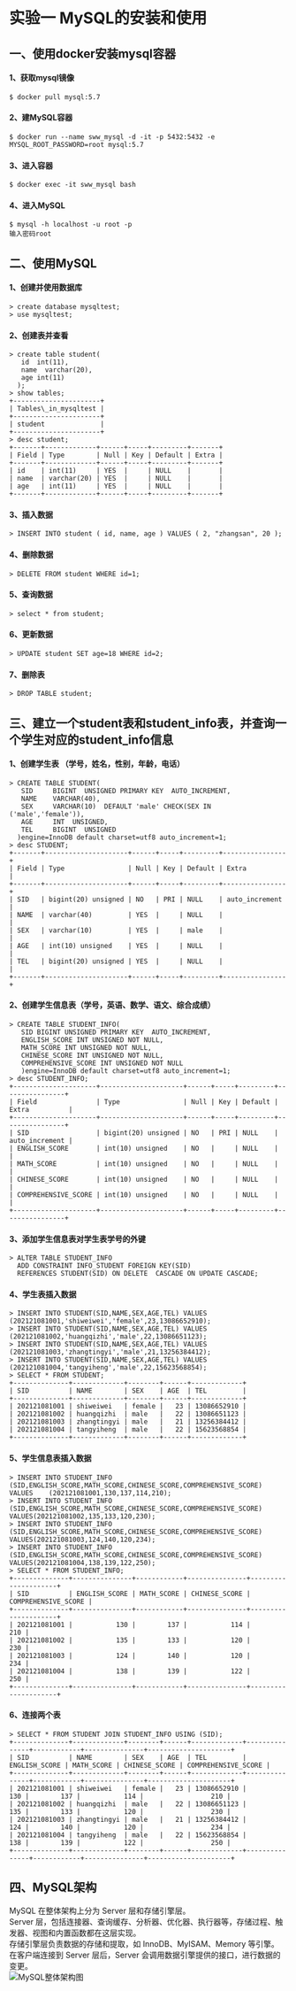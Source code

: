 # 实验一 MySQL的安装和使用

## 一、使用docker安装mysql容器
#### 1、获取mysql镜像
    $ docker pull mysql:5.7
#### 2、建MySQL容器
    $ docker run --name sww_mysql -d -it -p 5432:5432 -e MYSQL_ROOT_PASSWORD=root mysql:5.7
#### 3、进入容器
    $ docker exec -it sww_mysql bash
#### 4、进入MySQL
    $ mysql -h localhost -u root -p
    输入密码root

## 二、使用MySQL
#### 1、创建并使用数据库
    > create database mysqltest;      
    > use mysqltest;
#### 2、创建表并查看

    > create table student(  
       id  int(11),  
       name  varchar(20),   
       age int(11)  
      );  
    > show tables;  
    +----------------------+  
    | Tables\_in_mysqltest |  
    +----------------------+  
    | student              |  
    +----------------------+  
    > desc student;   
    +-------+-------------+------+-----+---------+-------+  
    | Field | Type        | Null | Key | Default | Extra |  
    +-------+-------------+------+-----+---------+-------+  
    | id    | int(11)     | YES  |     | NULL    |       |  
    | name  | varchar(20) | YES  |     | NULL    |       |  
    | age   | int(11)     | YES  |     | NULL    |       |  
    +-------+-------------+------+-----+---------+-------+  
#### 3、插入数据
    > INSERT INTO student ( id, name, age ) VALUES ( 2, "zhangsan", 20 );
#### 4、删除数据
    > DELETE FROM student WHERE id=1;
#### 5、查询数据
    > select * from student;
#### 6、更新数据
    > UPDATE student SET age=18 WHERE id=2;
#### 7、删除表
    > DROP TABLE student;

## 三、建立一个student表和student_info表，并查询一个学生对应的student_info信息
#### 1、创建学生表 （学号，姓名，性别，年龄，电话）
    > CREATE TABLE STUDENT(  
       SID     BIGINT  UNSIGNED PRIMARY KEY  AUTO_INCREMENT,  
       NAME    VARCHAR(40),  
       SEX     VARCHAR(10)  DEFAULT 'male' CHECK(SEX IN ('male','female')),  
       AGE     INT  UNSIGNED,  
       TEL     BIGINT  UNSIGNED  
      )engine=InnoDB default charset=utf8 auto_increment=1;  
    > desc STUDENT;   
    +-------+---------------------+------+-----+---------+----------------+  
    | Field | Type                | Null | Key | Default | Extra          |  
    +-------+---------------------+------+-----+---------+----------------+  
    | SID   | bigint(20) unsigned | NO   | PRI | NULL    | auto_increment |  
    | NAME  | varchar(40)         | YES  |     | NULL    |                |  
    | SEX   | varchar(10)         | YES  |     | male    |                |  
    | AGE   | int(10) unsigned    | YES  |     | NULL    |                |  
    | TEL   | bigint(20) unsigned | YES  |     | NULL    |                |  
    +-------+---------------------+------+-----+---------+----------------+  
#### 2、创建学生信息表（学号，英语、数学、语文、综合成绩）
    > CREATE TABLE STUDENT_INFO(  
       SID BIGINT UNSIGNED PRIMARY KEY  AUTO_INCREMENT,  
       ENGLISH_SCORE INT UNSIGNED NOT NULL,  
       MATH_SCORE INT UNSIGNED NOT NULL,  
       CHINESE_SCORE INT UNSIGNED NOT NULL,  
       COMPREHENSIVE_SCORE INT UNSIGNED NOT NULL  
       )engine=InnoDB default charset=utf8 auto_increment=1;  
    > desc STUDENT_INFO;  
    +---------------------+---------------------+------+-----+---------+----------------+  
    | Field               | Type                | Null | Key | Default | Extra          |  
    +---------------------+---------------------+------+-----+---------+----------------+   
    | SID                 | bigint(20) unsigned | NO   | PRI | NULL    | auto_increment |  
    | ENGLISH_SCORE       | int(10) unsigned    | NO   |     | NULL    |                |  
    | MATH_SCORE          | int(10) unsigned    | NO   |     | NULL    |                |  
    | CHINESE_SCORE       | int(10) unsigned    | NO   |     | NULL    |                |  
    | COMPREHENSIVE_SCORE | int(10) unsigned    | NO   |     | NULL    |                |  
    +---------------------+---------------------+------+-----+---------+----------------+  
#### 3、添加学生信息表对学生表学号的外键
    > ALTER TABLE STUDENT_INFO  
      ADD CONSTRAINT INFO_STUDENT FOREIGN KEY(SID)  
      REFERENCES STUDENT(SID) ON DELETE  CASCADE ON UPDATE CASCADE;  
#### 4、学生表插入数据
    > INSERT INTO STUDENT(SID,NAME,SEX,AGE,TEL) VALUES (202121081001,'shiweiwei','female',23,13086652910);  
    > INSERT INTO STUDENT(SID,NAME,SEX,AGE,TEL) VALUES (202121081002,'huangqizhi','male',22,13086651123);  
    > INSERT INTO STUDENT(SID,NAME,SEX,AGE,TEL) VALUES (202121081003,'zhangtingyi','male',21,13256384412);  
    > INSERT INTO STUDENT(SID,NAME,SEX,AGE,TEL) VALUES (202121081004,'tangyiheng','male',22,15623568854);   
    > SELECT * FROM STUDENT;  
    +--------------+-------------+--------+------+-------------+  
    | SID          | NAME        | SEX    | AGE  | TEL         |  
    +--------------+-------------+--------+------+-------------+  
    | 202121081001 | shiweiwei   | female |   23 | 13086652910 |  
    | 202121081002 | huangqizhi  | male   |   22 | 13086651123 |  
    | 202121081003 | zhangtingyi | male   |   21 | 13256384412 |  
    | 202121081004 | tangyiheng  | male   |   22 | 15623568854 |  
    +--------------+-------------+--------+------+-------------+  
#### 5、学生信息表插入数据
    > INSERT INTO STUDENT_INFO (SID,ENGLISH_SCORE,MATH_SCORE,CHINESE_SCORE,COMPREHENSIVE_SCORE) VALUES    (202121081001,130,137,114,210);  
    > INSERT INTO STUDENT_INFO (SID,ENGLISH_SCORE,MATH_SCORE,CHINESE_SCORE,COMPREHENSIVE_SCORE) VALUES(202121081002,135,133,120,230);  
    > INSERT INTO STUDENT_INFO (SID,ENGLISH_SCORE,MATH_SCORE,CHINESE_SCORE,COMPREHENSIVE_SCORE) VALUES(202121081003,124,140,120,234);  
    > INSERT INTO STUDENT_INFO (SID,ENGLISH_SCORE,MATH_SCORE,CHINESE_SCORE,COMPREHENSIVE_SCORE) VALUES(202121081004,138,139,122,250);  
    > SELECT * FROM STUDENT_INFO;  
    +--------------+---------------+------------+---------------+---------------------+  
    | SID          | ENGLISH_SCORE | MATH_SCORE | CHINESE_SCORE | COMPREHENSIVE_SCORE |  
    +--------------+---------------+------------+---------------+---------------------+  
    | 202121081001 |           130 |        137 |           114 |                 210 |  
    | 202121081002 |           135 |        133 |           120 |                 230 |  
    | 202121081003 |           124 |        140 |           120 |                 234 |  
    | 202121081004 |           138 |        139 |           122 |                 250 |  
    +--------------+---------------+------------+---------------+---------------------+  
#### 6、连接两个表
    > SELECT * FROM STUDENT JOIN STUDENT_INFO USING (SID);  
    +--------------+-------------+--------+------+-------------+---------------+------------+---------------+---------------------+  
    | SID          | NAME        | SEX    | AGE  | TEL         | ENGLISH_SCORE | MATH_SCORE | CHINESE_SCORE | COMPREHENSIVE_SCORE |  
    +--------------+-------------+--------+------+-------------+---------------+------------+---------------+---------------------+  
    | 202121081001 | shiweiwei   | female |   23 | 13086652910 |           130 |        137 |           114 |                 210 |  
    | 202121081002 | huangqizhi  | male   |   22 | 13086651123 |           135 |        133 |           120 |                 230 |  
    | 202121081003 | zhangtingyi | male   |   21 | 13256384412 |           124 |        140 |           120 |                 234 |  
    | 202121081004 | tangyiheng  | male   |   22 | 15623568854 |           138 |        139 |           122 |                 250 |  
    +--------------+-------------+--------+------+-------------+---------------+------------+---------------+---------------------+  
## 四、MySQL架构
MySQL 在整体架构上分为 Server 层和存储引擎层。  
Server 层，包括连接器、查询缓存、分析器、优化器、执行器等，存储过程、触发器、视图和内置函数都在这层实现。  
存储引擎层负责数据的存储和提取，如 InnoDB、MyISAM、Memory 等引擎。  
在客户端连接到 Server 层后，Server 会调用数据引擎提供的接口，进行数据的变更。  
![MySQL整体架构图](images/01.png)
